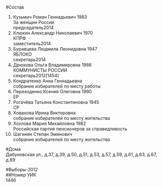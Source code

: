 #Состав  
1. Кузьмич Роман Геннадьевич 1983  
    За женщин России  
    председатель2014  
2. Клюкин Александр Николаевич 1970  
    КПРФ  
    заместитель2014    
3. Буравцева Людмила Леонидовна 1947  
    ЯБЛОКО  
    секретарь2014  
4. Дрюкова Ольга Владимировна 1986  
    КОММУНИСТЫ РОССИИ  
    секретарь2012[1454]  
5. Кондратенко Анна Геннадьевна  
    собрание избирателей по месту работы  
6. Переходенко Ксения Олеговна 1990  
    ЕР  
7. Рогачёва Татьяна Константиновна 1945  
    СР  
8. Хованова Ирина Викторовна  
    собрание избирателей по месту жительства  
9. Хохлова Мария Михайловна 1982  
    Российская партия пенсионеров за справедливость  
10. Шагинян Степан Эминович  
    собрание избирателей по месту жительства  
      
#Дома  
Дибуновская ул., д.37, д.39, д.50, д.51, д.53, д.57, д.59, д.61, д.63, д.67, д.69  
  
#Выборы-2012  
##Номер УИК  
1446  
